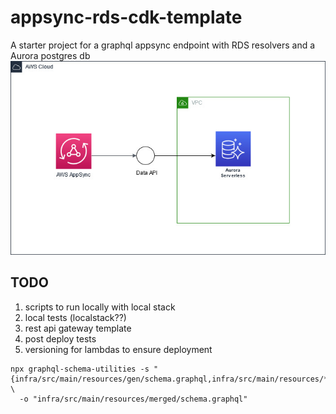 # appsync-rds-cdk-template
A starter project for a graphql appsync endpoint with RDS resolvers and a Aurora postgres db
![AWS AppSync with RDS Resolver](images/AppSync-Aurora.jpg)

## TODO
1) scripts to run locally with local stack
2) local tests (localstack??)
3) rest api gateway template
4) post deploy tests
5) versioning for lambdas to ensure deployment


```shell
npx graphql-schema-utilities -s "{infra/src/main/resources/gen/schema.graphql,infra/src/main/resources/*.graphql}" \
  -o "infra/src/main/resources/merged/schema.graphql"
```